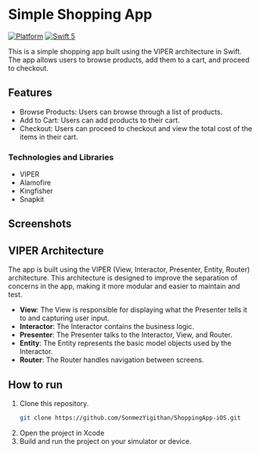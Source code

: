 # Simple Shopping App

[![Platform](https://img.shields.io/cocoapods/p/DLAutoSlidePageViewController.svg?style=flat)]()
[![Swift 5](https://img.shields.io/badge/Swift-5-orange.svg?style=flat)](https://developer.apple.com/swift/)

This is a simple shopping app built using the VIPER architecture in Swift. The app allows users to browse products, add them to a cart, and proceed to checkout.

## Features

- Browse Products: Users can browse through a list of products.
- Add to Cart: Users can add products to their cart.
- Checkout: Users can proceed to checkout and view the total cost of the items in their cart.

### Technologies and Libraries
- VIPER
- Alamofire
- Kingfisher
- Snapkit

## Screenshots


## VIPER Architecture

The app is built using the VIPER (View, Interactor, Presenter, Entity, Router) architecture. This architecture is designed to improve the separation of concerns in the app, making it more modular and easier to maintain and test.

- **View**: The View is responsible for displaying what the Presenter tells it to and capturing user input.
- **Interactor**: The Interactor contains the business logic.
- **Presenter**: The Presenter talks to the Interactor, View, and Router.
- **Entity**: The Entity represents the basic model objects used by the Interactor.
- **Router**: The Router handles navigation between screens.

## How to run

1. Clone this repository.
   ```sh
   git clone https://github.com/SonmezYigithan/ShoppingApp-iOS.git
   ```
2. Open the project in Xcode
3. Build and run the project on your simulator or device.
